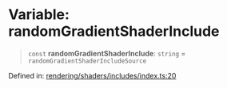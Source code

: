 # Variable: randomGradientShaderInclude

> `const` **randomGradientShaderInclude**: `string` = `randomGradientShaderIncludeSource`

Defined in: [rendering/shaders/includes/index.ts:20](https://github.com/Forge-Game-Engine/Forge/blob/6eae4e51dbdc502818b1c2f3a3ffce9e4a1fd125/src/rendering/shaders/includes/index.ts#L20)
